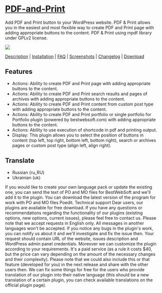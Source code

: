 <a href="http://bestwebsoft.com/plugin/pdf-print/" target=_blank>PDF-and-Print</a>
=============

Add PDF and Print button to your WordPress website.
PDF & Print allows you in the easiest and most flexible way to create PDF and Print page with adding appropriate buttons to the content. PDF & Print using mpdf library under GPLv2 license. 

<img src="http://bestwebsoft.com/wp-content/uploads/2013/10/pdf-and-print.jpg" />

<a href="http://bestwebsoft.com/plugin/pdf-print/#description" target=_blank>Description</a> | 
<a href="http://bestwebsoft.com/plugin/pdf-print/#installation" target=_blank>Installation</a> | 
<a href="http://bestwebsoft.com/plugin/pdf-print/#faq" target=_blank>FAQ</a> | 
<a href="http://bestwebsoft.com/plugin/pdf-print/#screenshots" target=_blank>Screenshots</a> | 
<a href="http://bestwebsoft.com/plugin/pdf-print/#changelog" target=_blank>Changelog</a> | 
<a href="http://bestwebsoft.com/plugin/pdf-print/#download" target=_blank>Download</a>

Features
--------
* Actions: Ability to create PDF and Print page with adding appropriate buttons to the content.
* Actions: Ability to create PDF and Print search results and pages of archives with adding appropriate buttons to the content.
* Actions: Ability to create PDF and Print content from custom post type with adding appropriate buttons to the content.
* Actions: Ability to create PDF and Print portfolio or single portfolio for Portfolio plugin (powered by bestwebsoft.com) with adding appropriate buttons to the content.
* Actions: Ability to use execution of shortcode in pdf and printing output.
* Display: This plugin allows you to select the position of buttons in content (top left, top right, bottom left, bottom right), search or archives pages or custom post type (align left, align right).

Translate
---------
* Russian (ru_RU)
* Ukrainian (uk)

If you would like to create your own language pack or update the existing one, you can send the text of PO and MO files for BestWebSoft and we'll add it to the plugin. You can download the latest version of the program for work with PO and MO files Poedit.
Technical support
Dear users, our plugins are available for free download. If you have any questions or recommendations regarding the functionality of our plugins (existing options, new options, current issues), please feel free to contact us. Please note that we accept requests in English only. All messages in another languages won't be accepted. If you notice any bugs in the plugin's work, you can notify us about it and we'll investigate and fix the issue then. Your request should contain URL of the website, issues description and WordPress admin panel credentials. Moreover we can customize the plugin according to your requirements. It's a paid service (as a rule it costs $40, but the price can vary depending on the amount of the necessary changes and their complexity). Please note that we could also include this or that feature (developed for you) in the next release and share with the other users then. We can fix some things for free for the users who provide translation of our plugin into their native language (this should be a new translation of a certain plugin, you can check available translations on the official plugin page).

